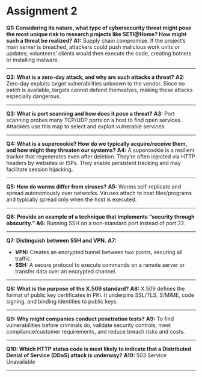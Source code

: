 # Assignment 2

**Q1: Considering its nature, what type of cybersecurity threat might pose the most unique risk to research projects like SETI\@Home? How might such a threat be realized?**
**A1:** Supply chain compromise. If the project’s main server is breached, attackers could push malicious work units or updates; volunteers’ clients would then execute the code, creating botnets or installing malware.

---

**Q2: What is a zero-day attack, and why are such attacks a threat?**
**A2:** Zero-day exploits target vulnerabilities unknown to the vendor. Since no patch is available, targets cannot defend themselves, making these attacks especially dangerous.

---

**Q3: What is port scanning and how does it pose a threat?**
**A3:** Port scanning probes many TCP/UDP ports on a host to find open services. Attackers use this map to select and exploit vulnerable services.

---

**Q4: What is a supercookie? How do we typically acquire/receive them, and how might they threaten our systems?**
**A4:** A supercookie is a resilient tracker that regenerates even after deletion. They’re often injected via HTTP headers by websites or ISPs. They enable persistent tracking and may facilitate session hijacking.

---

**Q5: How do worms differ from viruses?**
**A5:** Worms self-replicate and spread autonomously over networks. Viruses attach to host files/programs and typically spread only when the host is executed.

---

**Q6: Provide an example of a technique that implements “security through obscurity.”**
**A6:** Running SSH on a non-standard port instead of port 22.

---

**Q7: Distinguish between SSH and VPN.**
**A7:**

* **VPN:** Creates an encrypted tunnel between two points, securing all traffic.
* **SSH:** A secure protocol to execute commands on a remote server or transfer data over an encrypted channel.

---

**Q8: What is the purpose of the X.509 standard?**
**A8:** X.509 defines the format of public key certificates in PKI. It underpins SSL/TLS, S/MIME, code signing, and binding identities to public keys.

---

**Q9: Why might companies conduct penetration tests?**
**A9:** To find vulnerabilities before criminals do, validate security controls, meet compliance/customer requirements, and reduce breach risks and costs.

---

**Q10: Which HTTP status code is most likely to indicate that a Distributed Denial of Service (DDoS) attack is underway?**
**A10:** 503 Service Unavailable

---